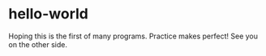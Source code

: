 # hello-world

Hoping this is the first of many programs.
Practice makes perfect!
See you on the other side.

